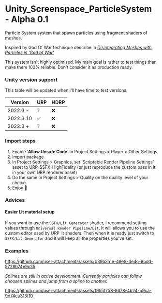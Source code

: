 # Unity_Screenspace_ParticleSystem - Alpha 0.1

Particle System system that spawn particles using fragment shaders of meshes. 

Inspired by God Of War technique describe in [*Disintegrating Meshes with Particles in 'God of War'*](https://www.youtube.com/watch?v=ajNSrTprWsg&t=711s)

This system isn't highly optimised. My main goal is rather to test things than make them 100% reliable. Don't consider it as production ready.

### Unity version support
This table will be updated when i'll have time to test versions.

| Version         | URP     | HDRP |
|--------------|-----------|------------|
| 2022.3 - | ❔      | ❌        |
| 2022.3.10 | ✅      | ❌        |
| 2022.3 +      | ❔  | ❌       |


### Import steps

1. Enable ‘**Allow Unsafe Code**’ in Project Settings > Player > Other Settings
2. Import package
3. In Project Settings > Graphics, set ‘Scriptable Render Pipeline Settings’ asset to URP-SSFX-HighFidelity (or just reproduce the custom pass in it in your own URP renderer asset)
4. Do the same in Project Settings > Quality on the quality level of your choice.
5. Enjoy 🥳

### Advices

#### Easier Lit material setup
If you want to use the `SSFX/Lit Generator` shader, I recommend setting values through `Universal Render Pipeline/Lit`. It will allows you to use the custom editor used by URP lit shaders. Then when it is ready just switch to `SSFX/Lit Generator` and it will keep all the properties you've set.

### Examples

https://github.com/user-attachments/assets/b39b3a1e-48e8-4e4c-9bdd-5728b74e9c35

*Splines are still in active development. Currently particles can follow choosen splines and jump from a spline to another.*  

https://github.com/user-attachments/assets/f955f758-8678-4b24-b9ca-9d74ca313f10

